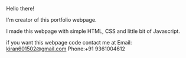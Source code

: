 Hello there!

I'm creator of this portfolio webpage.

I made this webpage with simple HTML, CSS and little bit of Javascript.

if you want this webpage code contact me at 
Email: kiran601502@gmail.com
Phone:+91 9361004612
